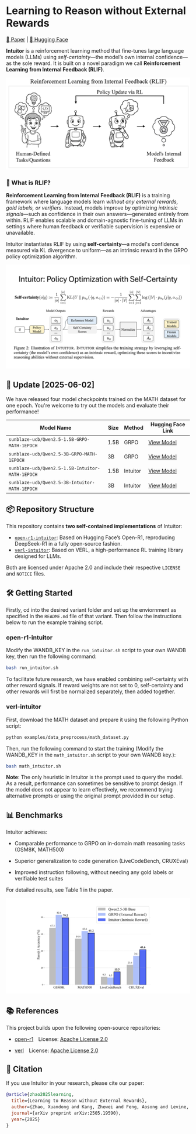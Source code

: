 # Learning to Reason without External Rewards

[📄 Paper](https://arxiv.org/abs/2505.19590) | [🤗 Hugging Face](https://huggingface.co/sunblaze-ucb)


**Intuitor** is a reinforcement learning method that fine-tunes large language models (LLMs) using *self-certainty*—the model’s own internal confidence—as the sole reward. It is built on a novel paradigm we call **Reinforcement Learning from Internal Feedback (RLIF)**.

![Overview](figs/rlif.png)

### 🧭 What is RLIF?

**Reinforcement Learning from Internal Feedback (RLIF)** is a training framework where language models learn *without any external rewards, gold labels, or verifiers*. Instead, models improve by optimizing *intrinsic signals*—such as confidence in their own answers—generated entirely from within. RLIF enables scalable and domain-agnostic fine-tuning of LLMs in settings where human feedback or verifiable supervision is expensive or unavailable.

Intuitor instantiates RLIF by using **self-certainty**—a model's confidence measured via KL divergence to uniform—as an intrinsic reward in the GRPO policy optimization algorithm.

![Intuitor](figs/intuitor.png)

## 🚀 Update [2025-06-02]

We have released four model checkpoints trained on the MATH dataset for one epoch. You're welcome to try out the models and evaluate their performance!


| Model Name | Size | Method | Hugging Face Link |
|------------|------|--------|--------------------|
| `sunblaze-ucb/Qwen2.5-1.5B-GRPO-MATH-1EPOCH` | 1.5B | GRPO | [View Model](https://huggingface.co/sunblaze-ucb/Qwen2.5-1.5B-GRPO-MATH-1EPOCH) |
| `sunblaze-ucb/Qwen2.5-3B-GRPO-MATH-1EPOCH` | 3B   | GRPO | [View Model](https://huggingface.co/sunblaze-ucb/Qwen2.5-3B-GRPO-MATH-1EPOCH) |
| `sunblaze-ucb/Qwen2.5-1.5B-Intuitor-MATH-1EPOCH` | 1.5B | Intuitor | [View Model](https://huggingface.co/sunblaze-ucb/Qwen2.5-1.5B-Intuitor-MATH-1EPOCH) |
| `sunblaze-ucb/Qwen2.5-3B-Intuitor-MATH-1EPOCH` | 3B   | Intuitor | [View Model](https://huggingface.co/sunblaze-ucb/Qwen2.5-3B-Intuitor-MATH-1EPOCH) |



## 📦 Repository Structure

This repository contains **two self-contained implementations** of Intuitor:

- [`open-r1-intuitor`](./open-r1-intuitor/README.md): Based on Hugging Face’s Open-R1, reproducing DeepSeek-R1 in a fully open-source fashion.
- [`verl-intuitor`](./verl-intuitor/README.md): Based on VERL, a high-performance RL training library designed for LLMs.

Both are licensed under Apache 2.0 and include their respective `LICENSE` and `NOTICE` files.



## 🛠️ Getting Started

Firstly, cd into the desired variant folder and set up the enviornment as specified in the `README.md` file of that variant. Then follow the instructions below to run the example training script.

### open-r1-intuitor

Modify the WANDB_KEY in the `run_intuitor.sh` script to your own WANDB key, then run the following command:

```bash
bash run_intuitor.sh
```

To facilitate future research, we have enabled combining self-certainty with other reward signals. If reward weights are not set to 0, self-certainty and other rewards will first be normalized separately, then added together.

### verl-intuitor

First, download the MATH dataset and prepare it using the following Python script:

```bash
python examples/data_preprocess/math_dataset.py
```

Then, run the following command to start the training (Modify the WANDB_KEY in the `math_intuitor.sh` script to your own WANDB key.):

```bash
bash math_intuitor.sh
```


**Note**: The only heuristic in Intuitor is the prompt used to query the model. As a result, performance can sometimes be sensitive to prompt design. If the model does not appear to learn effectively, we recommend trying alternative prompts or using the original prompt provided in our setup.


## 📊 Benchmarks

Intuitor achieves:

- Comparable performance to GRPO on in-domain math reasoning tasks (GSM8K, MATH500)

- Superior generalization to code generation (LiveCodeBench, CRUXEval)

- Improved instruction following, without needing any gold labels or verifiable test suites

For detailed results, see Table 1 in the paper.

![Results](figs/results.png)

## 📚 References

This project builds upon the following open-source repositories:

- [open-r1](https://github.com/huggingface/open-r1) License: [Apache License 2.0](https://github.com/huggingface/open-r1/blob/main/LICENSE)

- [verl](https://github.com/volcengine/verl) License: [Apache License 2.0](https://github.com/volcengine/verl/blob/main/LICENSE)


## 📄 Citation

If you use Intuitor in your research, please cite our paper:
```bibtex
@article{zhao2025learning,
  title={Learning to Reason without External Rewards},
  author={Zhao, Xuandong and Kang, Zhewei and Feng, Aosong and Levine, Sergey and Song, Dawn},
  journal={arXiv preprint arXiv:2505.19590},
  year={2025}
}
```

